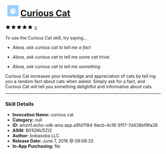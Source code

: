 # &nbsp;<img src="skill_icon" alt="Curious Cat icon" width="36"> [Curious Cat](http://alexa.amazon.com/#skills/amzn1.echo-sdk-ams.app.a9fd7f84-6ecb-4c16-91f7-7d438bf9fa28)
![5 stars](../../images/ic_star_black_18dp_1x.png)![5 stars](../../images/ic_star_black_18dp_1x.png)![5 stars](../../images/ic_star_black_18dp_1x.png)![5 stars](../../images/ic_star_black_18dp_1x.png)![5 stars](../../images/ic_star_black_18dp_1x.png) 3

To use the Curious Cat skill, try saying...

* *Alexa, ask curious cat to tell me a fact*

* *Alexa, ask curious cat to tell me some cat trivia*

* *Alexa, ask curious cat to tell me something*

Curious Cat increases your knowledge and appreciation of cats by tell ing you a random fact about cats when asked. Simply ask for a fact, and Curious Cat will tell you something delightful and informative about cats.

***

### Skill Details

* **Invocation Name:** curious cat
* **Category:** null
* **ID:** amzn1.echo-sdk-ams.app.a9fd7f84-6ecb-4c16-91f7-7d438bf9fa28
* **ASIN:** B01GNU5ZI2
* **Author:** bobasoba LLC
* **Release Date:** June 7, 2016 @ 09:08:33
* **In-App Purchasing:** No

